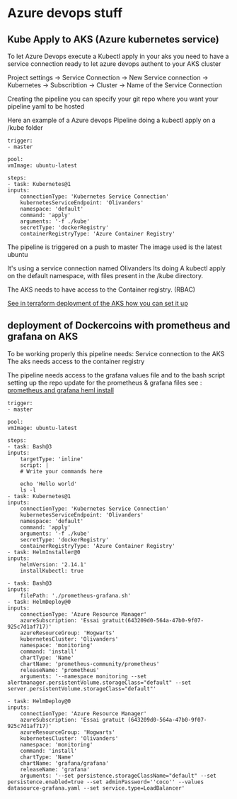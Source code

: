 # Azure devops stuff

## Kube Apply to AKS (Azure kubernetes service)

To let Azure Devops execute a Kubectl apply in your aks you need to have a service connection ready to let azure devops authent to your AKS cluster

Project settings -> Service Connection -> New Service connection -> Kubernetes -> Subscribtion -> Cluster -> Name of the Service Connection

Creating the pipeline you can specify your git repo where you want your pipeline yaml to be hosted

Here an example of a Azure devops Pipeline doing a kubectl apply on a /kube folder 

    trigger:
    - master

    pool:
    vmImage: ubuntu-latest

    steps:
    - task: Kubernetes@1
    inputs:
        connectionType: 'Kubernetes Service Connection'
        kubernetesServiceEndpoint: 'Olivanders'
        namespace: 'default'
        command: 'apply'
        arguments: '-f ./kube'
        secretType: 'dockerRegistry'
        containerRegistryType: 'Azure Container Registry'

The pipeline is triggered on a push to master
The image used is the latest ubuntu

It's using a service connection named Olivanders
Its doing A kubectl apply on the default namespace, with files present in the /kube directory. 

The AKS needs to have access to the Container registry. (RBAC)

[See in terraform deployment of the AKS how you can set it up](./iac/terraform-aks.md)


## deployment of Dockercoins with prometheus and grafana on AKS
To be working properly this pipeline needs: 
Service connection to the AKS
The aks needs access to the container registry

The pipeline needs access to the grafana values file and to the bash script setting up the repo update for the prometheus & grafana files see : [prometheus and grafana heml install](monitoring.md)

    trigger:
    - master

    pool:
    vmImage: ubuntu-latest

    steps:
    - task: Bash@3
    inputs:
        targetType: 'inline'
        script: |
        # Write your commands here
        
        echo 'Hello world'
        ls -l
    - task: Kubernetes@1
    inputs:
        connectionType: 'Kubernetes Service Connection'
        kubernetesServiceEndpoint: 'Olivanders'
        namespace: 'default'
        command: 'apply'
        arguments: '-f ./kube'
        secretType: 'dockerRegistry'
        containerRegistryType: 'Azure Container Registry'
    - task: HelmInstaller@0
    inputs:
        helmVersion: '2.14.1'
        installKubectl: true

    - task: Bash@3
    inputs:
        filePath: './prometheus-grafana.sh'
    - task: HelmDeploy@0
    inputs:
        connectionType: 'Azure Resource Manager'
        azureSubscription: 'Essai gratuit(643209d0-564a-47b0-9f07-925c7d1af717)'
        azureResourceGroup: 'Hogwarts'
        kubernetesCluster: 'Olivanders'
        namespace: 'monitoring'
        command: 'install'
        chartType: 'Name'
        chartName: 'prometheus-community/prometheus'
        releaseName: 'prometheus'
        arguments: '--namespace monitoring --set alertmanager.persistentVolume.storageClass="default" --set server.persistentVolume.storageClass="default"'

    - task: HelmDeploy@0
    inputs:
        connectionType: 'Azure Resource Manager'
        azureSubscription: 'Essai gratuit (643209d0-564a-47b0-9f07-925c7d1af717)'
        azureResourceGroup: 'Hogwarts'
        kubernetesCluster: 'Olivanders'
        namespace: 'monitoring'
        command: 'install'
        chartType: 'Name'
        chartName: 'grafana/grafana'
        releaseName: 'grafana'
        arguments: '--set persistence.storageClassName="default" --set persistence.enabled=true --set adminPassword=''coco'' --values datasource-grafana.yaml --set service.type=LoadBalancer'